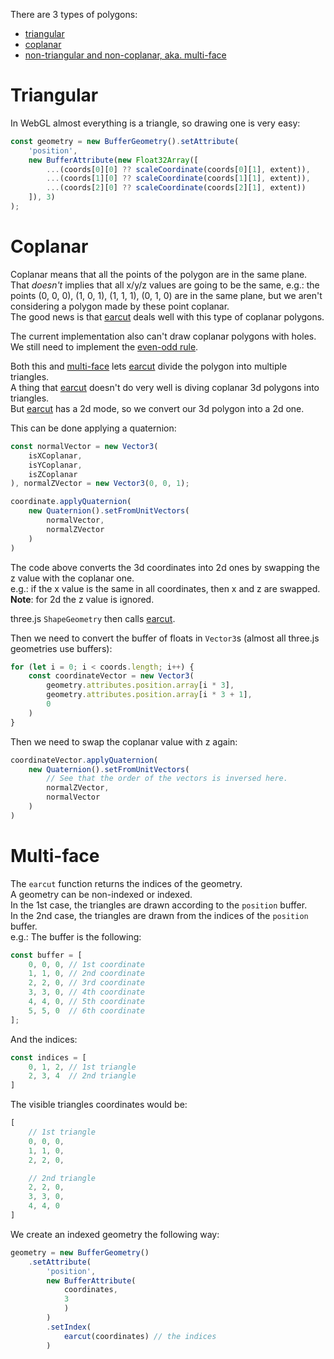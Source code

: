 There are 3 types of polygons:
- [triangular](#triangular)
- [coplanar](#coplanar)
- [non-triangular and non-coplanar, aka. multi-face](#multi-face)

# Triangular
In WebGL almost everything is a triangle, so drawing one is very easy:
```js
const geometry = new BufferGeometry().setAttribute(
    'position',
    new BufferAttribute(new Float32Array([
        ...(coords[0][0] ?? scaleCoordinate(coords[0][1], extent)),
        ...(coords[1][0] ?? scaleCoordinate(coords[1][1], extent)),
        ...(coords[2][0] ?? scaleCoordinate(coords[2][1], extent))
    ]), 3)
);
```

# Coplanar
Coplanar means that all the points of the polygon are in the same plane.  
That *doesn't* implies that all x/y/z values are going to be the same, e.g.: the points (0, 0, 0), (1, 0, 1), (1, 1, 1), (0, 1, 0) are in the same plane, but we aren't considering a polygon made by these point coplanar.  
The good news is that [earcut](https://github.com/mapbox/earcut) deals well with this type of coplanar polygons.

The current implementation also can't draw coplanar polygons with holes. We still need to implement the [even-odd rule](https://en.wikipedia.org/wiki/Even%E2%80%93odd_rule).

Both this and [multi-face](#Multi-face) lets [earcut](https://github.com/mapbox/earcut) divide the polygon into multiple triangles.  
A thing that [earcut](https://github.com/mapbox/earcut) doesn't do very well is diving coplanar 3d polygons into triangles.  
But [earcut](https://github.com/mapbox/earcut) has a 2d mode, so we convert our 3d polygon into a 2d one.

This can be done applying a quaternion:
```js
const normalVector = new Vector3(
    isXCoplanar,
    isYCoplanar,
    isZCoplanar
), normalZVector = new Vector3(0, 0, 1);

coordinate.applyQuaternion(
    new Quaternion().setFromUnitVectors(
        normalVector,
        normalZVector
    )
)
```

The code above converts the 3d coordinates into 2d ones by swapping the z value with the coplanar one.  
e.g.: if the x value is the same in all coordinates, then x and z are swapped.  
**Note**: for 2d the z value is ignored.

three.js `ShapeGeometry` then calls [earcut](https://github.com/mapbox/earcut).  

Then we need to convert the buffer of floats in `Vector3`s (almost all three.js geometries use buffers):

```js
for (let i = 0; i < coords.length; i++) {
    const coordinateVector = new Vector3(
        geometry.attributes.position.array[i * 3],
        geometry.attributes.position.array[i * 3 + 1],
        0
    )
}
```

Then we need to swap the coplanar value with z again:
```js
coordinateVector.applyQuaternion(
    new Quaternion().setFromUnitVectors(
        // See that the order of the vectors is inversed here.
        normalZVector,
        normalVector
    )
)
```

# Multi-face
The `earcut` function returns the indices of the geometry.  
A geometry can be non-indexed or indexed.  
In the 1st case, the triangles are drawn according to the `position` buffer.  
In the 2nd case, the triangles are drawn from the indices of the `position` buffer.  
e.g.: The buffer is the following:
```js
const buffer = [
    0, 0, 0, // 1st coordinate
    1, 1, 0, // 2nd coordinate
    2, 2, 0, // 3rd coordinate
    3, 3, 0, // 4th coordinate
    4, 4, 0, // 5th coordinate
    5, 5, 0  // 6th coordinate
];
```
And the indices:
```js
const indices = [
    0, 1, 2, // 1st triangle
    2, 3, 4  // 2nd triangle
]
```
The visible triangles coordinates would be:
```js
[
    // 1st triangle
    0, 0, 0,
    1, 1, 0,
    2, 2, 0,

    // 2nd triangle
    2, 2, 0,
    3, 3, 0,
    4, 4, 0
]
```
We create an indexed geometry the following way:
```js
geometry = new BufferGeometry()
    .setAttribute(
        'position',
        new BufferAttribute(
            coordinates,
            3
            )
        )
        .setIndex(
            earcut(coordinates) // the indices
        )
```

